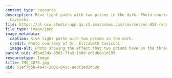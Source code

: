```yaml
---
content_type: resource
description: Rive light paths with two prisms in the dark. Photo courtesy of Dr. Elizabeth
  Cavicchi.
file: https://ol-ocw-studio-app-qa.s3.amazonaws.com/courses/ec-050-recreate-experiments-from-history-inform-the-future-from-the-past-galileo-january-iap-2010/52ef7b5b4a432882841caedc2ed2d52e_IMG_4075.jpg
file_type: image/jpeg
image_metadata:
  caption: Rive light paths with two prisms in the dark.
  credit: Photo courtesy of Dr. Elizabeth Cavicchi.
  image-alt: Photo showing the effect that two prisms have on the three beams of light.
parent_uid: 45b4d2da-8505-7fa9-1b8d-ed1db8e1d195
resourcetype: Image
title: IMG_4075.jpg
uid: 52ef7b5b-4a43-2882-841c-aedc2ed2d52e
---
```

